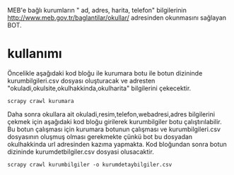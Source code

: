 

MEB'e bağlı kurumların " ad, adres, harita, telefon" bilgilerinin http://www.meb.gov.tr/baglantilar/okullar/ adresinden okunmasını sağlayan BOT.

# kullanımı

Öncelikle aşağıdaki kod bloğu ile kurumara botu ile botun dizininde kurumbilgileri.csv dosyası oluşturacak ve adresten "okuladi,okulsite,okulhakkinda,okulharita" bilgilerini çekecektir.

`scrapy crawl kurumara`

Daha sonra okullara ait okuladi,resim,telefon,webadresi,adres bilgilerini çekmek için aşağıdaki kod bloğu girilerek kurumbilgiler botu çalıştırılabilir. Bu botun çalışması için kurumara botunun çalışması ve kurumbilgileri.csv dosyasının oluşmuş olması gerekmekte çünkü bot bu dosyadan okulhakkinda url adresinden kazıma yapmakta.
Kod bloğundan sonra botun dizininde kurumdetbilgiler.csv dosyasi olusacaktir.

`scrapy crawl kurumbilgiler -o kurumdetaybilgiler.csv`
